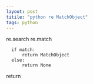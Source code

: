 ```yaml
---
layout: post
titile: "python re MatchObject"
tags: python
---
```


re.search
re.match
```
  if match:
      return MatchObject 
  else:
      return None 
```
return
